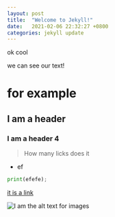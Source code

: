 ```yaml
---
layout: post
title:  "Welcome to Jekyll!"
date:   2021-02-06 22:32:27 +0800
categories: jekyll update
---
```

ok cool

we can see our text!

# for example

## I am a header

### I am a header 4

>How many licks does it

* ef

```python
print(efefe);
```

[it is a link](httpsfefefef)

![I am the alt text for images](https://www.google.com/url?sa=i&url=https%3A%2F%2Funsplash.com%2Fs%2Fphotos%2Fhuman&psig=AOvVaw3Y8xEKDG4xsmoJB2Swd5tA&ust=1612768639127000&source=images&cd=vfe&ved=0CAIQjRxqFwoTCKDl8MCd1-4CFQAAAAAdAAAAABAD)

